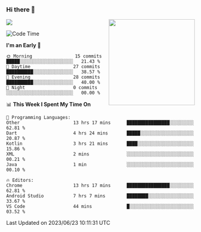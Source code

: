 ### Hi there 👋

![](https://metrics.lecoq.io/itaowu?template=classic&config.timezone=Asia%2FShanghai)
<img align='right' src="https://media.giphy.com/media/M9gbBd9nbDrOTu1Mqx/giphy.gif" width="230">

<!--START_SECTION:waka-->
![Code Time](http://img.shields.io/badge/Code%20Time-106%20hrs%2051%20mins-blue)

**I'm an Early 🐤** 

```text
🌞 Morning                15 commits          █████░░░░░░░░░░░░░░░░░░░░   21.43 % 
🌆 Daytime                27 commits          ██████████░░░░░░░░░░░░░░░   38.57 % 
🌃 Evening                28 commits          ██████████░░░░░░░░░░░░░░░   40.00 % 
🌙 Night                  0 commits           ░░░░░░░░░░░░░░░░░░░░░░░░░   00.00 % 
```


📊 **This Week I Spent My Time On** 

```text
💬 Programming Languages: 
Other                    13 hrs 17 mins      ████████████████░░░░░░░░░   62.81 % 
Dart                     4 hrs 24 mins       █████░░░░░░░░░░░░░░░░░░░░   20.87 % 
Kotlin                   3 hrs 21 mins       ████░░░░░░░░░░░░░░░░░░░░░   15.86 % 
XML                      2 mins              ░░░░░░░░░░░░░░░░░░░░░░░░░   00.21 % 
Java                     1 min               ░░░░░░░░░░░░░░░░░░░░░░░░░   00.10 % 

🔥 Editors: 
Chrome                   13 hrs 17 mins      ████████████████░░░░░░░░░   62.81 % 
Android Studio           7 hrs 7 mins        ████████░░░░░░░░░░░░░░░░░   33.67 % 
VS Code                  44 mins             █░░░░░░░░░░░░░░░░░░░░░░░░   03.52 % 
```


 Last Updated on 2023/06/23 10:11:31 UTC
<!--END_SECTION:waka-->

<!--
**itaowu/itaowu** is a ✨ _special_ ✨ repository because its `README.md` (this file) appears on your GitHub profile.

Here are some ideas to get you started:

- 🔭 I’m currently working on ...
- 🌱 I’m currently learning ...
- 👯 I’m looking to collaborate on ...
- 🤔 I’m looking for help with ...
- 💬 Ask me about ...
- 📫 How to reach me: ...
- 😄 Pronouns: ...
- ⚡ Fun fact: ...
-->
